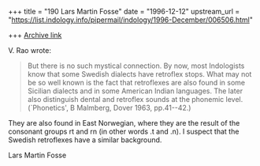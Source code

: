 +++
title = "190 Lars Martin Fosse"
date = "1996-12-12"
upstream_url = "https://list.indology.info/pipermail/indology/1996-December/006506.html"

+++
[Archive link](https://list.indology.info/pipermail/indology/1996-December/006506.html)

V. Rao wrote:

>But there is no such mystical connection. By now, most Indologists
>know that some Swedish dialects have retroflex stops. What may not be so
>well known is the fact that retroflexes are also found in some Sicilian
>dialects and in some American Indian languages. The later also
>distinguish dental and retroflex sounds at the phonemic level.
>(`Phonetics', B Malmberg, Dover 1963, pp.41--42.)
>

They are also found in East Norwegian, where they are the result of the
consonant groups rt and rn (in other words .t and .n). I suspect that the
Swedish retroflexes have a similar background. 

Lars Martin Fosse





